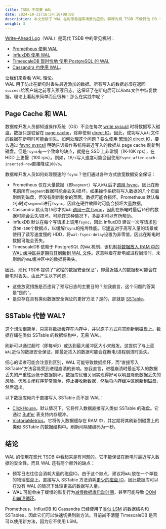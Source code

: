 ```yaml
---
title: TSDB 不需要 WAL
date: 2024-10-31T16:54:10+08:00
description: 本文分析了 WAL 在时序数据库场景的应用，解释为何 TSDB 不像其他 DB 一样需要 WAL。
weight: 3
---
```


[Write-Ahead Log](https://en.wikipedia.org/wiki/Write-ahead_logging)（WAL）是现代 TSDB 中的常见机制：
- [Prometheus 使用 WAL](https://prometheus.io/docs/prometheus/latest/storage/#on-disk-layout)
- [InfluxDB 使用 WAL](https://docs.influxdata.com/influxdb/v1.7/concepts/storage_engine/#write-ahead-log-wal)
- [TimescaleDB 暂时性地 使用 PostgreSQL 的 WAL](https://docs.timescale.com/v1.2/getting-started/configuring#config-docker)
- [Cassandra 也使用 WAL](https://docs.datastax.com/en/cassandra/3.0/cassandra/dml/dmlHowDataWritten.html)。

让我们来看看 WAL 理论。  
WAL 用于防止在断电时丢失最近添加的数据。所有写入的数据必须在返回`success`给客户端之前写入预写日志。这保证了在断电后可以从`WAL`文件中恢复数据。理论上看起来简单而且很棒！那么在实践中呢？

## Page Cache 和 WAL
数据库开发人员都知道操作系统（OS）不会在每次 [write syscall](http://man7.org/linux/man-pages/man2/write.2.html) 时将数据写入磁盘。数据只是驻留在 [page cache](https://en.wikipedia.org/wiki/Page_cache#Disk_writes)，除非使用 [direct IO](https://github.com/facebook/rocksdb/wiki/Direct-IO)。因此，成功写入`WAL`文件的数据在断电时可能会消失。如何处理这个问题？要么使用 [繁琐的 direct IO](https://lkml.org/lkml/2002/5/11/58)，要么通过 [fsync syscall](http://man7.org/linux/man-pages/man2/fdatasync.2.html) 明确告诉操作系统将最近写入的数据从 page cache 刷新到磁盘。但是`fsync`有一个致命的缺点，就是在 SSD 上非常慢（1K-10K rps），在 HDD 上更慢（100 rps）。例如，`1M/s`写入速度可能会因使用`fsync-after-each-inserted-row`直接降成`100/s`。

数据库开发人员如何处理慢速的 `fsync`？他们通过各种方式放宽数据安全保证：

* Prometheus 仅在大量数据（即`segment`）写入`WAL`后才[调用 fsync](https://github.com/prometheus/tsdb/blob/bc3b0bd429153ab54662a930df3817e4f29d169e/wal/wal.go#L390)，因此在断电前所有`segment`数据可能会丢失/损坏。如果操作系统将写入数据的几个页面刷新到磁盘，但没有刷新剩余的页面，数据可能会损坏。Prometheus 默认每`2`小时对`segment`进行`fsync`，因此在硬件故障时可能会损坏大量数据。
* Cassandra 默认每`10`秒才对`WAL`[调用一次 fsync](https://stackoverflow.com/questions/31032156/cassandra-is-configured-to-lose-10-seconds-of-data-by-default)，因此在断电时最后`10`秒的数据可能会丢失/损坏。可能在这种情况下，多副本可以有所帮助。
* InfluxDB 默认在每个写请求上调用`fsync`，因此 InfluxDB 建议一次写请求包含`5K-10K`个数据点，以缓解`fsync`的拖垮性能。它[建议](https://docs.influxdata.com/influxdb/v1.7/administration/config/#wal-fsync-delay-0s)对于高写入量的场景或使用了读写速度慢的 HDD，将`wal-fsync-delay`设置为非零值，因此在断电时数据可能会丢失。
* TimescaleDB 依赖于 PostgreSQL 的`WAL`机制，该机制[将数据放入 RAM 中的 WAL 缓冲区并定期将其刷新到 WAL 文件](https://www.postgresql.org/docs/11/runtime-config-wal.html)。这意味着在断电或进程崩溃时，未刷新的`WAL`缓冲区中的数据将丢失。

因此，现代 TSDB 提供了“宽松的数据安全保证”，即最近插入的数据都可能会在断电时丢失。由此产生以下问题：
* 这些放宽措施是否违背了预写日志的主要目的？恕我直言，这个问题的答案是“是的”。
* 是否存在具有类似数据安全保证的更好方法？是的，那就是 [SSTable](https://stackoverflow.com/questions/2576012/what-is-an-sstable)。

## SSTable 代替 WAL?

这个想法很简单，只需将数据缓存在内存中，并以原子方式将其刷新到磁盘上。数据存储在类似 SSTable 的数据结构中，无需 WAL。

刷新可以通过超时（即每`N`秒）或达到最大缓冲区大小来触发。这提供了与上面`WAL`近似的数据安全保证，即最近插入的数据可能会在断电/进程崩溃时丢失。

细心的读者可能会注意到区别，WAL 可能导致数据损坏，而“直接写入 SSTable”方法容易受到进程崩溃的影响。恕我直言，进程崩溃时最近写入的数据丢失的严重性远低于数据损坏。数据库优雅关闭实现得好可以明显降低数据丢失的风险。优雅关闭程序非常简单，停止接收新数据，然后将内存缓冲区刷新到磁盘，然后退出。

以下数据库倾向于直接写入 SSTable 而不是 WAL：

* [ClickHouse](https://clickhouse.yandex/)。默认情况下，它将传入数据直接写入类似 SSTable 的磁盘。它通过 [Buffer](https://clickhouse.yandex/docs/en/operations/table_engines/buffer/) 表支持内存缓冲。
* [VictoriaMetrics](https://victoriametrics.com/)。它将传入数据缓存在 RAM 中，并定期将其刷新到磁盘上的类似 SSTable 的数据结构中。刷新间隔硬编码为一秒。
    

## 结论

WAL 的使用在现代 TSDB 中看起来是有问题的。它不能保证在断电时最近写入数据的安全性。而且 WAL 还有两个额外的缺点：

* 预写日志往往会消耗大量的磁盘IO。由于这个缺点，建议将`WAL`放在一个单独的物理磁盘上。直接写入 SSTable 方法消耗[更少的磁盘 IO](https://medium.com/@valyala/high-cardinality-tsdb-benchmarks-victoriametrics-vs-timescaledb-vs-influxdb-13e6ee64dd6b)，因此数据库可以在没有 WAL 的情况下处理更高的数据写入量。
* WAL 可能会由于缓慢的恢复行为[减慢数据库启动时间](https://groups.google.com/forum/m/#!topic/prometheus-users/l1AXuLtQnR0)，甚至可能导致 [OOM 和崩溃循环](https://github.com/prometheus/prometheus/issues/4833)。

Prometheus、InfluxDB 和 Cassandra 已经使用了[类似 LSM](https://en.wikipedia.org/wiki/Log-structured_merge-tree) 的数据结构和 SSTables，因此它们可以快速切换到新方法。目前尚不清楚 TimescaleDB 是否可以使用新方法，因为它不使用 LSM。
